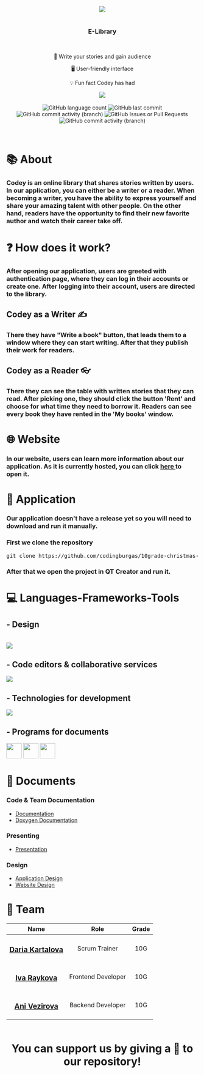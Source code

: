 <p align="center">
    <img src="https://cdn.discordapp.com/attachments/723998679400316949/1325488625638576148/giffcodeyonline-video-cutter.com1-ezgif.com-video-to-gif-converter.gif?ex=677fed7a&is=677e9bfa&hm=e6bc42c970d03fb11e487508830c9de5d2a03c104266807ee0a638641c40579e&">
</p>

<p align="center">
    <img width="1920" height="3" src="https://cdn.discordapp.com/attachments/723998679400316949/1325490502413455452/Linecodey.png?ex=677bfaba&is=677aa93a&hm=bc50a53c87d3f2b414094417d0c9aad51e5f30e9644606b9c8c0db386ef619cb&"/>
</p>

<h3 align="center">E-Library</h3>
</br>

<div align="center">
    <p>👥 Write your stories and gain audience</p>
    <p>🖥️ User-friendly interface</p>
    <p>💡 Fun fact Codey has had </p>
      <img align="center" src="https://api.visitorbadge.io/api/visitors?path=https%3A%2F%2Fgithub.com%2Fcodingburgas%2F10grade-christmas-luck-codey&label=Visitors&labelColor=%2326215e&countColor=%231c1844&labelStyle=upper">
</div>
</br>
<div align="center">
  <img alt="GitHub language count" src="https://img.shields.io/github/languages/count/codingburgas/10grade-christmas-luck-codey">
  <img alt="GitHub last commit" src="https://img.shields.io/github/last-commit/codingburgas/10grade-christmas-luck-codey">
  <img alt="GitHub commit activity (branch)" src="https://img.shields.io/github/commit-activity/w/codingburgas/10grade-christmas-luck-codey">
  <img alt="GitHub Issues or Pull Requests" src="https://img.shields.io/github/issues-closed-raw/codingburgas/10grade-christmas-luck-codey">
  <img alt="GitHub commit activity (branch)" src="https://img.shields.io/github/commit-activity/t/codingburgas/10grade-christmas-luck-codey">
</div>
<br>
<p align="center">
    <img width="1920" height="3" src="https://cdn.discordapp.com/attachments/723998679400316949/1325490502413455452/Linecodey.png?ex=677bfaba&is=677aa93a&hm=bc50a53c87d3f2b414094417d0c9aad51e5f30e9644606b9c8c0db386ef619cb&"/>
</p>

# 📚 About
### Codey is an online library that shares stories written by users. In our application, you can either be a writer or a reader. When becoming a writer, you have the ability to express yourself and share your amazing talent with other people. On the other hand, readers have the opportunity to find their new favorite author and watch their career take off.

# ❓ How does it work?
### After opening our application, users are greeted with authentication page, where they can log in their accounts or create one. After logging into their account, users are directed to the library.
## Codey as a Writer ✍️
### There they have "Write a book" button, that leads them to a window where they can start writing. After that they publish their work for readers.
## Codey as a Reader 👓
### There they can see the table with written stories that they can read. After picking one, they should click the button 'Rent' and choose for what time they need to borrow it. Readers can see every book they have rented in the 'My books' window.
# 🌐 Website
### In our website, users can learn more information about our application. As it is currently hosted, you can click <a href="https://idraykova22.github.io/Codey-Website/">here <a/> to open it.
# 🔌 Application
### Our application doesn't have a release yet so you will need to download and run it manually.
### First we clone the repository 
<pre>git clone https://github.com/codingburgas/10grade-christmas-luck-codey.git</pre>
### After that we open the project in QT Creator and run it.
# 💻 Languages-Frameworks-Tools
## - Design
<br>
<div align="left">
  <img src="https://skillicons.dev/icons?i=figma" />
</div>

## - Code editors & collaborative services
<div align="left">
  <img src="https://skillicons.dev/icons?i=qt,vscode"/>
</div>

## - Technologies for development
<div align="left">
    <img src="https://skillicons.dev/icons?i=git,github,qt,cpp,vite,react,tailwind,ts"/>
</div>

## - Programs for documents
<div align="left">
  <img width="40" height="40" src="https://images-wixmp-ed30a86b8c4ca887773594c2.wixmp.com/i/6ac1857f-f453-48fa-b3b9-4033de693b17/dbd0jys-fde5ad33-8c95-4dea-83fc-56c72aea2eb1.png">
  <img width="40" height="40" src="https://mailmeteor.com/logos/assets/PNG/Microsoft_Office_Word_Logo_512px.png">
  <img width="40" height="40" src="https://mailmeteor.com/logos/assets/PNG/Microsoft_Office_PowerPoint_Logo_512px.png">  
</div>

# 📁 Documents
### Code & Team Documentation
  - [Documentation](https://idraykova22.github.io/Codey-WebDocumentation/)
  - [Doxygen Documentation](https://idraykova22.github.io/Codey-Doxygen-Documentation/)

### Presenting
  - [Presentation](https://codingburgas-my.sharepoint.com/:p:/g/personal/idraykova22_codingburgas_bg/Ea7WN0UCp_1Dm_kohOp62RUBa8JpXqhMxUrB73ExEQMUtA?e=NoWAxr)

### Design
  - [Application Design](https://www.figma.com/design/7rMQOtuEh34TFRIb20XDvs/Codey?node-id=0-1)
  - [Website Design](https://www.figma.com/design/7rMQOtuEh34TFRIb20XDvs/Codey?node-id=19-6)

# 👥 Team

| Name | Role | Grade |
| :---:   | :---: | :---: |
|  <h3><a href = "https://github.com/DYkartalova22">Daria Kartalova</a></h3> | Scrum Trainer | 10G |
| <h3><a href = "https://github.com/IDRaykova22">Iva Raykova</a></h3> | Frontend Developer | 10G |
| <h3><a href = "https://github.com/AAVezirova22">Ani Vezirova</a></h3> |  Backend Developer  | 10G |

<p align="center">
    <img width="1920" height="3" src="https://cdn.discordapp.com/attachments/723998679400316949/1325490502413455452/Linecodey.png?ex=677bfaba&is=677aa93a&hm=bc50a53c87d3f2b414094417d0c9aad51e5f30e9644606b9c8c0db386ef619cb&"/>
</p>

<h1 align="center">
 You can support us by giving a 💛 to our repository!
</h1>
